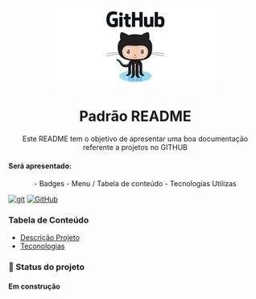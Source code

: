 <p width="100%" align="center">
    <img src="./image/images.png">
</p>

<h1 align="center">Padrão README</h1>
<p id="descricaoprojeto" align="center">
Este README tem o objetivo de apresentar uma boa documentação referente a projetos no GITHUB
</p>

#### Será apresentado:

<p id="tecnologia" align="center"> 
- Badges
- Menu / Tabela de conteúdo
- Tecnologias Utilizas
</p>

[![git](https://img.shields.io/badge/--F05032?logo=git&logoColor=ffffff)](http://git-scm.com/)
[![GitHub](https://img.shields.io/badge/--181717?logo=github&logoColor=ffffff)](https://github.com/)

### Tabela de Conteúdo 

 <ul>
    <li><a href="#descricaoprojeto">Descrição Projeto</a></li>
    <li><a href="#tecnologia">Teconologias</a></li>
</ul> 

### :rocket: Status do projeto
<h4>Em construção</h4>
